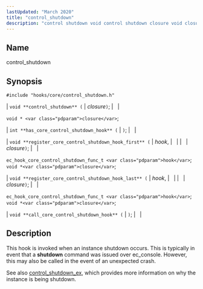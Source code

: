 ```yaml
---
lastUpdated: "March 2020"
title: "control_shutdown"
description: "control shutdown void control shutdown closure void closure int has core control shutdown hook void register core control shutdown hook first hook closure ec hook core control shutdown func t hook void closure void register core control shutdown hook last hook closure ec hook core control shutdown func t hook..."
---
```


<a name="hooks.core.control_shutdown"></a> 
## Name

control_shutdown

## Synopsis

`#include "hooks/core/control_shutdown.h"`

| `void **control_shutdown** (` | <var class="pdparam">closure</var>`)`; |   |

`void * <var class="pdparam">closure</var>`;

| `int **has_core_control_shutdown_hook** (` | `)`; |   |

| `void **register_core_control_shutdown_hook_first** (` | <var class="pdparam">hook</var>, |   |
|   | <var class="pdparam">closure</var>`)`; |   |

`ec_hook_core_control_shutdown_func_t <var class="pdparam">hook</var>`;
`void *<var class="pdparam">closure</var>`;

| `void **register_core_control_shutdown_hook_last** (` | <var class="pdparam">hook</var>, |   |
|   | <var class="pdparam">closure</var>`)`; |   |

`ec_hook_core_control_shutdown_func_t <var class="pdparam">hook</var>`;
`void *<var class="pdparam">closure</var>`;

| `void **call_core_control_shutdown_hook** (` | `)`; |   |

<a name="idp46007792"></a> 
## Description

This hook is invoked when an instance shutdown occurs. This is typically in event that a **shutdown** command was issued over ec_console. However, this may also be called in the event of an unexpected crash.

See also [control_shutdown_ex](/momentum/3/3-api/hooks-core-control-shutdown-ex), which provides more information on why the instance is being shutdown.